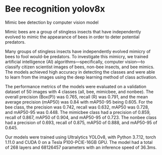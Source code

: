 # Bee recognition yolov8x

Mimic bee detection by computer vision model

Mimic bees are a group of stingless insects that have independently evolved to mimic the appearance of bees in order to deter potential predators.

Many groups of stingless insects have independently evolved mimicry of bees to fool would-be predators. To investigate this mimicry, we trained artificial intelligence (AI) algorithms—specifically, computer vision—to classify citizen scientist images of bees, non-bee insects, and bee mimics. The models achieved high accuracy in detecting the classes and were able to learn from the images using the deep learning method of class activation.

The performance metrics of the models were evaluated on a validation dataset of 50 images with 4 classes (all, bee, mimicbee, and nonbee). The overall precision (Box(P)) was 0.765, recall (R) was 0.791, and the mean average precision (mAP50) was 0.84 with mAP50-95 being 0.605. For the bee class, the precision was 0.742, recall was 0.632, mAP50 was 0.728, and mAP50-95 was 0.448. The mimicbee class had a precision of 0.859, recall of 0.867, mAP50 of 0.904, and mAP50-95 of 0.723. The nonbee class had a precision of 0.693, recall of 0.875, mAP50 of 0.888, and mAP50-95 of 0.645.

Our models were trained using Ultralytics YOLOv8, with Python 3.7.12, torch 1.11.0 and CUDA 0 on a Tesla P100-PCIE-16GB GPU. The model had a total of 268 layers and 68126457 parameters with an inference speed of 36.3ms.

